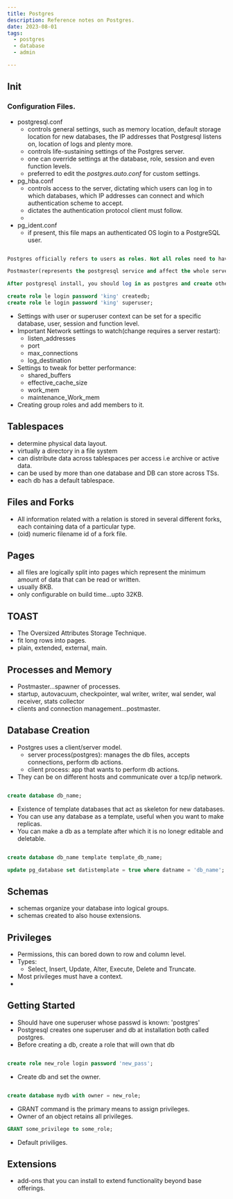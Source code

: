 ```yaml
---
title: Postgres
description: Reference notes on Postgres.
date: 2023-08-01
tags:
  - postgres
  - database
  - admin

---
```


## Init

### Configuration Files.

- postgresql.conf
    - controls general settings, such as memory location, default storage location for new databases, the IP addresses that Postgresql listens on, location of logs and plenty more.
    - controls life-sustaining settings of the Postgres server.
    - one can override settings at the database, role, session and even function levels.
    - preferred to edit the *postgres.auto.conf* for custom settings.
- pg_hba.conf
    - controls access to the server, dictating which users can log in to which databases, which IP addresses can connect and which authentication scheme to accept.
    - dictates the authentication protocol client must follow.
    - 
- pg_ident.conf
    - if present, this file maps an authenticated OS login to a PostgreSQL user.

```sql

Postgres officially refers to users as roles. Not all roles need to have to have login privileges.

Postmaster(represents the postgresql service and affect the whole server) vs User constext.

After postgresql install, you should log in as postgres and create other roles.

create role le login password 'king' createdb;
create role le login password 'king' superuser;
```
- Settings with user or superuser context can be set for a specific database, user, session and function level.
- Important Network settings to watch(change requires a server restart):
    - listen_addresses
    - port
    - max_connections
    - log_destination
- Settings to tweak for better performance:
    - shared_buffers
    - effective_cache_size
    - work_mem
    - maintenance_Work_mem
- Creating group roles and add members to it.

## Tablespaces

 - determine physical data layout.
 - virtually a directory in a file system
 - can distribute data across tablespaces per access i.e archive or active data.
 - can be used by more than one database and DB can store across TSs.
 - each db has a default tablespace.

## Files and Forks

 - All information related with a relation is stored in several different forks, each containing data of a particular type.
 - (oid) numeric filename id of a fork file.

## Pages

 - all files are logically split into pages which represent the minimum amount of data that can be read or written.
 - usually 8KB.
 - only configurable on build time...upto 32KB.

## TOAST
 
 - The Oversized Attributes Storage Technique.
 - fit long rows into pages.
 - plain, extended, external, main.

## Processes and Memory

 - Postmaster...spawner of processes.
 - startup, autovacuum, checkpointer, wal writer, writer, wal sender, wal receiver, stats collector
 - clients and connection management...postmaster.

## Database Creation

- Postgres uses a client/server model.
    - server process(postgres): manages the db files, accepts connections, perform db actions.
    - client process: app that wants to perform db actions.
- They can be on different hosts and communicate over a tcp/ip network. 
```sql

create database db_name;

```
- Existence of template databases that act as skeleton for new databases.
- You can use any database as a template, useful when you want to make replicas.
- You can make a db as a template after which it is no lonegr editable and deletable.

```sql

create database db_name template template_db_name;

update pg_database set datistemplate = true where datname = 'db_name';

```
## Schemas

- schemas organize your database into logical groups.
- schemas created to also house extensions.

## Privileges

- Permissions, this can bored down to row and column level.
- Types:
    - Select, Insert, Update, Alter, Execute, Delete and Truncate.
- Most privileges must have a context.
- 

## Getting Started

- Should have one superuser whose passwd is known: 'postgres'
- Postgresql creates one superuser and db at installation both called postgres.
- Before creating a db, create a role that will own that db

```sql

create role new_role login password 'new_pass';

```
- Create db and set the owner.

```sql

create database mydb with owner = new_role;
```

- GRANT command is the primary means to assign privileges.
- Owner of an object retains all privileges.

```sql
GRANT some_privilege to some_role;

```
- Default priviliges.

## Extensions

- add-ons that you can install to extend functionality beyond base offerings.
